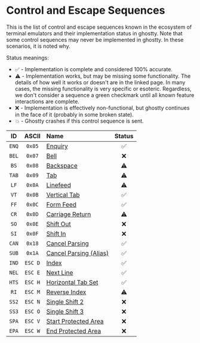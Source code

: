 # Control and Escape Sequences

This is the list of control and escape sequences known in the ecosystem
of terminal emulators and their implementation status in ghostty. Note that
some control sequences may never be implemented in ghostty. In these scenarios,
it is noted why.

Status meanings:

  * ✅ - Implementation is complete and considered 100% accurate.
  * ⚠️  - Implementation works, but may be missing some functionality. The
    details of how well it works or doesn't are in the linked page. In many
    cases, the missing functionality is very specific or esoteric. Regardless,
    we don't consider a sequence a green checkmark until all known feature
    interactions are complete.
  * ❌ - Implementation is effectively non-functional, but ghostty continues
    in the face of it (probably in some broken state).
  * 💥 - Ghostty crashes if this control sequence is sent.

| ID | ASCII | Name | Status |
|:---:|:-----:|:-----|:------:|
| `ENQ` | `0x05` | [Enquiry](sequences/enq.md) | ✅ |
| `BEL` | `0x07` | [Bell](sequences/bel.md) | ❌ |
| `BS` | `0x08` | [Backspace](sequences/bs.md) | ⚠️ |
| `TAB` | `0x09` | [Tab](sequences/tab.md) | ⚠️ |
| `LF` | `0x0A` | [Linefeed](sequences/lf.md) | ⚠️ |
| `VT` | `0x0B` | [Vertical Tab](sequences/vt.md) | ✅ |
| `FF` | `0x0C` | [Form Feed](sequences/ff.md) | ✅ |
| `CR` | `0x0D` | [Carriage Return](sequences/cr.md) | ⚠️ |
| `SO` | `0x0E` | [Shift Out](#) | ❌ |
| `SI` | `0x0F` | [Shift In](#) | ❌ |
| `CAN` | `0x18` | [Cancel Parsing](sequences/can.md) | ✅ |
| `SUB` | `0x1A` | [Cancel Parsing (Alias)](sequences/can.md) | ✅ |
| `IND` | `ESC D` | [Index](sequences/ind.md) | ✅ |
| `NEL` | `ESC E` | [Next Line](sequences/nel.md) | ✅ |
| `HTS` | `ESC H` | [Horizontal Tab Set](sequences/hts.md) | ✅ |
| `RI` | `ESC M` | [Reverse Index](sequences/ri.md) | ⚠️ |
| `SS2` | `ESC N` | [Single Shift 2](#) | ❌ |
| `SS3` | `ESC O` | [Single Shift 3](#) | ❌ |
| `SPA` | `ESC V` | [Start Protected Area](#) | ❌ |
| `EPA` | `ESC W` | [End Protected Area](#) | ❌ |
